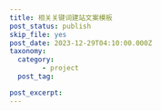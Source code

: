 ```yaml
---
title: 相关关键词建站文案模板
post_status: publish
skip_file: yes
post_date: 2023-12-29T04:10:00.000Z
taxonomy:
  category:
        - project
  post_tag:

post_excerpt: 
---
```

